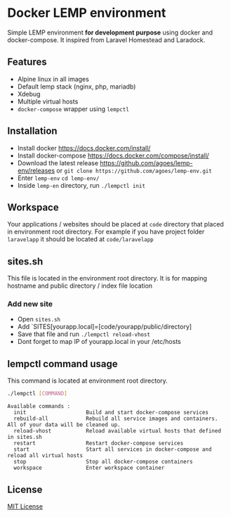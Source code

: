 # Docker LEMP environment

Simple LEMP environment **for development purpose** using docker and docker-compose. It inspired from Laravel Homestead and Laradock.

## Features
- Alpine linux in all images
- Default lemp stack (nginx, php, mariadb)
- Xdebug
- Multiple virtual hosts
- `docker-compose` wrapper using `lempctl`

## Installation
- Install docker https://docs.docker.com/install/
- Install docker-compose https://docs.docker.com/compose/install/
- Download the latest release https://github.com/agoes/lemp-env/releases or `git clone https://github.com/agoes/lemp-env.git`
- Enter `lemp-env` `cd lemp-env/`
- Inside `lemp-en` directory, run `./lempctl init`

## Workspace
Your applications / websites should be placed at `code` directory that placed in environment root directory. For example if you have project folder `laravelapp` it should be located at `code/laravelapp`

## sites.sh
 This file is located in the environment root directory. It is for mapping hostname and public directory / index file location

 ### Add new site
- Open `sites.sh`
- Add `SITES[yourapp.local]=[code/yourapp/public/directory]
- Save that file and run `./lempctl reload-vhost`
- Dont forget to map IP of yourapp.local in your /etc/hosts

## lempctl command usage
This command is located at environment root directory.

```sh
./lempctl [COMMAND]
```

```
Available commands :
  init                   Build and start docker-compose services
  rebuild-all            Rebuild all service images and containers. All of your data will be cleaned up.
  reload-vhost           Reload available virtual hosts that defined in sites.sh
  restart                Restart docker-compose services
  start                  Start all services in docker-compose and reload all virtual hosts
  stop                   Stop all docker-compose containers
  workspace              Enter workspace container
```

## License
[MIT License](LICENSE)
